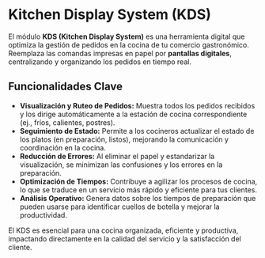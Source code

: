 # Kitchen Display System (KDS)

El módulo **KDS (Kitchen Display System)** es una herramienta digital que optimiza la gestión de pedidos en la cocina de tu comercio gastronómico. Reemplaza las comandas impresas en papel por **pantallas digitales**, centralizando y organizando los pedidos en tiempo real.

## Funcionalidades Clave

* **Visualización y Ruteo de Pedidos:** Muestra todos los pedidos recibidos y los dirige automáticamente a la estación de cocina correspondiente (ej., fríos, calientes, postres).
* **Seguimiento de Estado:** Permite a los cocineros actualizar el estado de los platos (en preparación, listos), mejorando la comunicación y coordinación en la cocina.
* **Reducción de Errores:** Al eliminar el papel y estandarizar la visualización, se minimizan las confusiones y los errores en la preparación.
* **Optimización de Tiempos:** Contribuye a agilizar los procesos de cocina, lo que se traduce en un servicio más rápido y eficiente para tus clientes.
* **Análisis Operativo:** Genera datos sobre los tiempos de preparación que pueden usarse para identificar cuellos de botella y mejorar la productividad.

El KDS es esencial para una cocina organizada, eficiente y productiva, impactando directamente en la calidad del servicio y la satisfacción del cliente.

